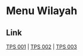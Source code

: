 # Menu Wilayah

## Link

[TPS 001](https://github.com/gigit-pemilu/pemilu-2024-74-sulawesi-tenggara/tree/main/pilpres/hitung-suara/sub/74-sulawesi-tenggara/sub/11-kolaka-timur/sub/10-aere/sub/2002-pekorea/sub/001-tps)
 | 
[TPS 002](https://github.com/gigit-pemilu/pemilu-2024-74-sulawesi-tenggara/tree/main/pilpres/hitung-suara/sub/74-sulawesi-tenggara/sub/11-kolaka-timur/sub/10-aere/sub/2002-pekorea/sub/002-tps)
 | 
[TPS 003](https://github.com/gigit-pemilu/pemilu-2024-74-sulawesi-tenggara/tree/main/pilpres/hitung-suara/sub/74-sulawesi-tenggara/sub/11-kolaka-timur/sub/10-aere/sub/2002-pekorea/sub/003-tps)

